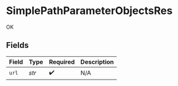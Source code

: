 # SimplePathParameterObjectsRes

OK


## Fields

| Field              | Type               | Required           | Description        |
| ------------------ | ------------------ | ------------------ | ------------------ |
| `url`              | *str*              | :heavy_check_mark: | N/A                |